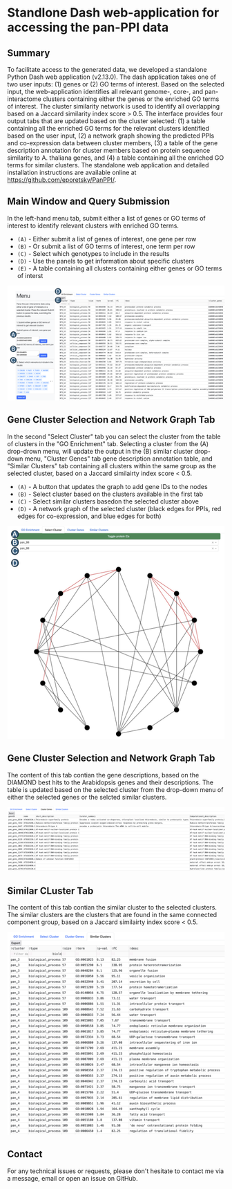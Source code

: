 # Standlone Dash web-application for accessing the pan-PPI data

## Summary

To facilitate access to the generated data, we developed a standalone Python Dash web application (v2.13.0). The dash application takes one of two user inputs: (1) genes or (2) GO terms of interest. Based on the selected input, the web-application identifies all relevant genome-, core-, and pan-interactome clusters containing either the genes or the enriched GO terms of interest. The cluster similarity network is used to identify all overlapping based on a Jaccard similarity index score > 0.5. The interface provides four output tabs that are updated based on the cluster selected: (1) a table containing all the enriched GO terms for the relevant clusters identified based on the user input, (2) a network graph showing the predicted PPIs and co-expression data between cluster members, (3) a table of the gene description annotation for cluster members based on protein sequence similarity to A. thaliana genes, and (4) a table containing all the enriched GO terms for similar clusters. The standalone web application and detailed installation instructions are available online at https://github.com/eporetsky/PanPPI/.

## Main Window and Query Submission 

In the left-hand menu tab, submit either a list of genes or GO terms of interest to identify relevant clusters with enriched GO terms.

* `(A)` - Either submit a list of genes of interest, one gene per row
* `(B)` - Or submit a list of GO terms of interest, one term per row
* `(C)` - Select which genotypes to include in the results
* `(D)` - Use the panels to get information about specific clusters
* `(E)` - A table containing all clusters containing either genes or GO terms of interst 

![panppi_app_overview](img/panppi_app_overview.png)

## Gene Cluster Selection and Network Graph Tab

In the second "Select Cluster" tab you can select the cluster from the table of clusters in the "GO Enrichment" tab. Selecting a cluster from the (A) drop-drown menu, will update the output in the (B) similar cluster drop-down menu, "Cluster Genes" tab gene description annotation table, and "Similar Clusters" tab containing all clusters within the same group as the selected cluster, based on a Jaccard similairty index score < 0.5.

* `(A)` - A button that updates the graph to add gene IDs to the nodes
* `(B)` - Select cluster based on the clusters available in the first tab
* `(C)` - Select similar clusters basedon the selected cluster above
* `(D)` - A network graph of the selected cluster (black edges for PPIs, red edges for co-expression, and blue edges for both)

![network_tab](img/network_tab.png)

## Gene Cluster Selection and Network Graph Tab

The content of this tab contian the gene descriptions, based on the DIAMOND best hits to the Arabidopsis genes and their descriptions. The table is updated based on the selected cluster from the drop-down menu of either the selected genes or the selcted similar clusters.

![cluster_genes_tab](img/cluster_genes_tab.png)

## Similar CLuster Tab

The content of this tab contian the similar cluster to the selected clusters. The similar clusters are the clusters that are found in the same connected component group, based on a Jaccard similairty index score < 0.5.


![similar_cluster_tab](img/similar_cluster_tab.png)

## Contact

For any technical issues or requests, please don't hesitate to contact me via a message, email or open an issue on GitHub. 
